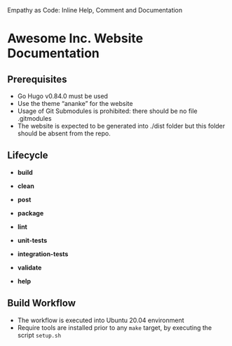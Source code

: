 Empathy as Code: Inline Help, Comment and Documentation 

# Awesome Inc. Website Documentation

## Prerequisites

- Go Hugo v0.84.0 must be used
- Use the theme “ananke” for the website
- Usage of Git Submodules is prohibited: there should be no file .gitmodules
- The website is expected to be generated into ./dist folder but this folder should be absent from the repo.

## Lifecycle

- **build**

- **clean**

- **post**

- **package**

- **lint**

- **unit-tests**

- **integration-tests**

- **validate**

- **help**

## Build Workflow

- The workflow is executed into Ubuntu 20.04 environment
- Require tools are installed prior to any `make` target, by executing the script `setup.sh`
